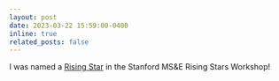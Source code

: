 ```yaml
---
layout: post
date: 2023-03-22 15:59:00-0400
inline: true
related_posts: false
---
```


I was named a [Rising Star](https://msandedei.stanford.edu/events/rising-stars) in the Stanford MS&E Rising Stars Workshop!